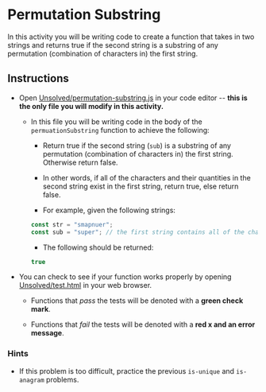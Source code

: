 # Permutation Substring

In this activity you will be writing code to create a function that takes in two strings and returns true if the second string is a substring of any permutation (combination of characters in) the first string.

## Instructions

* Open [Unsolved/permutation-substring.js](Unsolved/permutation-substring.js) in your code editor -- **this is the only file you will modify in this activity.**

  * In this file you will be writing code in the body of the `permuationSubstring` function to achieve the following:

    * Return true if the second string (`sub`) is a substring of any permutation (combination of characters in) the first string. Otherwise return false.

    * In other words, if all of the characters and their quantities in the second string exist in the first string, return true, else return false.

    * For example, given the following strings:

    ```js
    const str = "smapnuer";
    const sub = "super"; // the first string contains all of the characters needed to make the second
    ```

    * The following should be returned:

    ```js
    true
    ```

* You can check to see if your function works properly by opening [Unsolved/test.html](Unsolved/test.html) in your web browser.

  * Functions that _pass_ the tests will be denoted with a **green check mark**.

  * Functions that _fail_ the tests will be denoted with a **red x and an error message**.

### Hints

* If this problem is too difficult, practice the previous `is-unique` and `is-anagram` problems.
